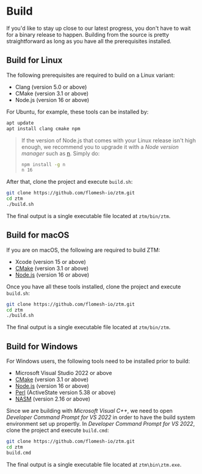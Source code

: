 
# Build

If you'd like to stay up close to our latest progress, you don't have to wait for a binary release to happen. Building from the source is pretty straightforward as long as you have all the prerequisites installed.

## Build for Linux

The following prerequisites are required to build on a Linux variant:

* Clang (version 5.0 or above)
* CMake (version 3.1 or above)
* Node.js (version 16 or above)

For Ubuntu, for example, these tools can be installed by:

```sh
apt update
apt install clang cmake npm
```

> If the version of Node.js that comes with your Linux release isn't high enough, we recommend you to upgrade it with a _Node version manager_ such as [n](https://www.npmjs.com/package/n). Simply do:
>
> ```sh
> npm install -g n
> n 16
> ```

After that, clone the project and execute `build.sh`:

```sh
git clone https://github.com/flomesh-io/ztm.git
cd ztm
./build.sh
```

The final output is a single executable file located at `ztm/bin/ztm`.

## Build for macOS

If you are on macOS, the following are required to build ZTM:

* Xcode (version 15 or above)
* [CMake](https://cmake.org/) (version 3.1 or above)
* [Node.js](https://nodejs.org/) (version 16 or above)

Once you have all these tools installed, clone the project and execute `build.sh`:

```sh
git clone https://github.com/flomesh-io/ztm.git
cd ztm
./build.sh
```

The final output is a single executable file located at `ztm/bin/ztm`.

## Build for Windows

For Windows users, the following tools need to be installed prior to build:

* Microsoft Visual Studio 2022 or above
* [CMake](https://cmake.org/) (version 3.1 or above)
* [Node.js](https://nodejs.org/) (version 16 or above)
* [Perl](https://www.perl.org/) (ActiveState version 5.38 or above)
* [NASM](https://nasm.us/) (version 2.16 or above)

Since we are building with *Microsoft Visual C++*, we need to open *Developer Command Prompt for VS 2022* in order to have the build system environment set up propertly. In *Developer Command Prompt for VS 2022*, clone the project and execute `build.cmd`:

```sh
git clone https://github.com/flomesh-io/ztm.git
cd ztm
build.cmd
```

The final output is a single executable file located at `ztm\bin\ztm.exe`.
